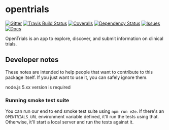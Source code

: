 # opentrials

[![Gitter](https://img.shields.io/gitter/room/opentrials/chat.svg)](https://gitter.im/opentrials/chat)
[![Travis Build Status](https://travis-ci.org/opentrials/opentrials.svg?branch=master)](https://travis-ci.org/opentrials/opentrials)
[![Coveralls](http://img.shields.io/coveralls/opentrials/opentrials.svg?branch=master)](https://coveralls.io/r/opentrials/opentrials?branch=master)
[![Dependency Status](https://david-dm.org/opentrials/opentrials.svg)](https://david-dm.org/opentrials/opentrials)
[![Issues](https://img.shields.io/badge/issue-tracker-orange.svg)](https://github.com/opentrials/opentrials/issues)
[![Docs](https://img.shields.io/badge/docs-latest-blue.svg)](http://docs.opentrials.net/en/latest/developers/)

OpenTrials is an app to explore, discover, and submit information on clinical trials.

## Developer notes

These notes are intended to help people that want to contribute to this package
itself. If you just want to use it, you can safely ignore them.

node.js 5.xx version is required

### Running smoke test suite

You can run our end to end smoke test suite using `npm run e2e`. If there's an
`OPENTRIALS_URL` environment variable defined, it'll run the tests using that.
Otherwise, it'll start a local server and run the tests against it.
